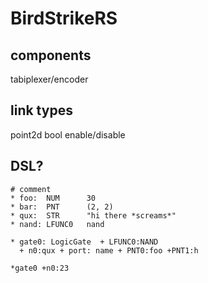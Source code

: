 # BirdStrikeRS

## components

tabiplexer/encoder

## link types

point2d
bool enable/disable

## DSL?

```
# comment
* foo:  NUM      30
* bar:  PNT      (2, 2)
* qux:  STR      "hi there *screams*"
* nand: LFUNC0   nand

* gate0: LogicGate  + LFUNC0:NAND
  + n0:qux + port: name + PNT0:foo +PNT1:h

*gate0 +n0:23



```

